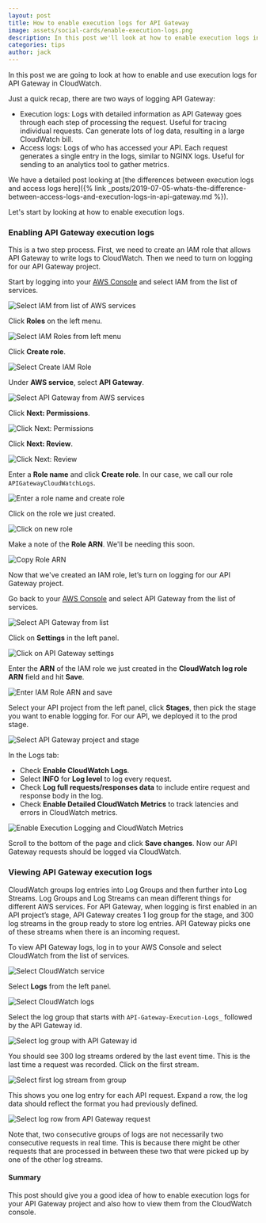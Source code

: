 ```yaml
---
layout: post
title: How to enable execution logs for API Gateway
image: assets/social-cards/enable-execution-logs.png
description: In this post we'll look at how to enable execution logs in API Gateway by creating an IAM role to allow API Gateway to log to CloudWatch. We'll also look at how to view API Gateway execution logs in the CloudWatch console by using the log groups and log streams that are created. 
categories: tips
author: jack
---
```


In this post we are going to look at how to enable and use execution logs for API Gateway in CloudWatch.

Just a quick recap, there are two ways of logging API Gateway:

- Execution logs: Logs with detailed information as API Gateway goes through each step of processing the request. Useful for tracing individual requests. Can generate lots of log data, resulting in a large CloudWatch bill.
- Access logs: Logs of who has accessed your API. Each request generates a single entry in the logs, similar to NGINX logs. Useful for sending to an analytics tool to gather metrics.

We have a detailed post looking at [the differences between execution logs and access logs here]({% link _posts/2019-07-05-whats-the-difference-between-access-logs-and-execution-logs-in-api-gateway.md %}).

Let's start by looking at how to enable execution logs.


### Enabling API Gateway execution logs

This is a two step process. First, we need to create an IAM role that allows API Gateway to write logs to CloudWatch. Then we need to turn on logging for our API Gateway project.

Start by logging into your [AWS Console](https://console.aws.amazon.com/) and select IAM from the list of services.

![Select IAM from list of AWS services](/assets/blog/how-to-enable-execution-logs-for-api-gateway/select-iam-from-list-of-aws-services.png)

Click **Roles** on the left menu.

![Select IAM Roles from left menu](/assets/blog/how-to-enable-execution-logs-for-api-gateway/select-iam-roles-from-left-menu.png)

Click **Create role**.

![Select Create IAM Role](/assets/blog/how-to-enable-execution-logs-for-api-gateway/select-create-iam-role.png)

Under **AWS service**, select **API Gateway**.

![Select API Gateway from AWS services](/assets/blog/how-to-enable-execution-logs-for-api-gateway/select-api-gateway-from-aws-services.png)

Click **Next: Permissions**.

![Click Next: Permissions](/assets/blog/how-to-enable-execution-logs-for-api-gateway/click-next-permissions.png)

Click **Next: Review**.

![Click Next: Review](/assets/blog/how-to-enable-execution-logs-for-api-gateway/click-next-review.png)

Enter a **Role name** and click **Create role**. In our case, we call our role `APIGatewayCloudWatchLogs`.

![Enter a role name and create role](/assets/blog/how-to-enable-execution-logs-for-api-gateway/enter-a-role-name-and-create-role.png)

Click on the role we just created.

![Click on new role](/assets/blog/how-to-enable-execution-logs-for-api-gateway/click-on-new-role.png)

Make a note of the **Role ARN**. We'll be needing this soon.

![Copy Role ARN](/assets/blog/how-to-enable-execution-logs-for-api-gateway/copy-role-arn.png)

Now that we've created an IAM role, let’s turn on logging for our API Gateway project.

Go back to your [AWS Console](https://console.aws.amazon.com/) and select API Gateway from the list of services.

![Select API Gateway from list](/assets/blog/how-to-enable-execution-logs-for-api-gateway/select-api-gateway-from-list.png)

Click on **Settings** in the left panel.

![Click on API Gateway settings](/assets/blog/how-to-enable-execution-logs-for-api-gateway/click-on-api-gateway-settings.png)

Enter the **ARN** of the IAM role we just created in the **CloudWatch log role ARN** field and hit **Save**.

![Enter IAM Role ARN and save](/assets/blog/how-to-enable-execution-logs-for-api-gateway/enter-iam-role-arn-and-save.png)

Select your API project from the left panel, click **Stages**, then pick the stage you want to enable logging for. For our API, we deployed it to the prod stage.

![Select API Gateway project and stage](/assets/blog/how-to-enable-execution-logs-for-api-gateway/select-api-gateway-project-and-stage.png)

In the Logs tab:

- Check **Enable CloudWatch Logs**.
- Select **INFO** for **Log level** to log every request.
- Check **Log full requests/responses data** to include entire request and response body in the log.
- Check **Enable Detailed CloudWatch Metrics** to track latencies and errors in CloudWatch metrics.

![Enable Execution Logging and CloudWatch Metrics](/assets/blog/how-to-enable-execution-logs-for-api-gateway/enable-execution-logging-and-cloudwatch-metrics.png)

Scroll to the bottom of the page and click **Save changes**. Now our API Gateway requests should be logged via CloudWatch.


### Viewing API Gateway execution logs

CloudWatch groups log entries into Log Groups and then further into Log Streams. Log Groups and Log Streams can mean different things for different AWS services. For API Gateway, when logging is first enabled in an API project’s stage, API Gateway creates 1 log group for the stage, and 300 log streams in the group ready to store log entries. API Gateway picks one of these streams when there is an incoming request.

To view API Gateway logs, log in to your AWS Console and select CloudWatch from the list of services.

![Select CloudWatch service](/assets/blog/how-to-enable-execution-logs-for-api-gateway/select-cloudwatch-service.png)

Select **Logs** from the left panel.

![Select CloudWatch logs](/assets/blog/how-to-enable-execution-logs-for-api-gateway/select-cloudwatch-logs.png)

Select the log group that starts with `API-Gateway-Execution-Logs_` followed by the API Gateway id.

![Select log group with API Gateway id](/assets/blog/how-to-enable-execution-logs-for-api-gateway/select-log-group-with-api-gateway-id.png)

You should see 300 log streams ordered by the last event time. This is the last time a request was recorded. Click on the first stream.

![Select first log stream from group](/assets/blog/how-to-enable-execution-logs-for-api-gateway/select-first-log-stream-from-group.png)

This shows you one log entry for each API request. Expand a row, the log data should reflect the format you had previously defined.

![Select log row from API Gateway request](/assets/blog/how-to-enable-execution-logs-for-api-gateway/select-log-row-from-api-gateway-request.png)

Note that, two consecutive groups of logs are not necessarily two consecutive requests in real time. This is because there might be other requests that are processed in between these two that were picked up by one of the other log streams.

#### Summary

This post should give you a good idea of how to enable execution logs for your API Gateway project and also how to view them from the CloudWatch console.
